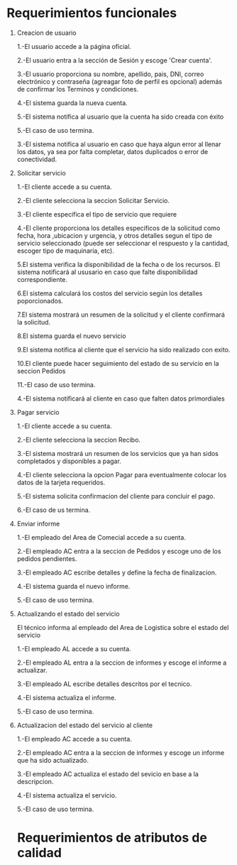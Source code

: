 # Requerimientos funcionales

1) Creacion de usuario
   
   1.-El usuario accede a la página oficial.
   
   2.-El usuario entra a la sección de Sesión y escoge 'Crear cuenta'.
   
   3.-El usuario proporciona su nombre, apellido, pais, DNI, correo electrónico y contraseña (agreagar foto de perfil es opcional) además de confirmar los Terminos y condiciones.
   
   4.-El sistema guarda la nueva cuenta.

   5.-El sistema notifica al usuario que la cuenta ha sido creada con éxito
   
   5.-El caso de uso termina.


   3.-El sistema notifica al usuario en caso que haya algun error al llenar los datos, ya sea por falta completar, datos duplicados o error de conectividad.


2) Solicitar servicio
   
   1.-El cliente accede a su cuenta.
   
   2.-El cliente selecciona la seccion Solicitar Servicio.
   
   3.-El cliente especifica el tipo de servicio que requiere

   4.-El cliente proporciona los detalles especificos de la solicitud como fecha, hora ,ubicacion y urgencia, y otros detalles segun el tipo de servicio seleccionado (puede ser seleccionar el respuesto y la cantidad, escoger tipo de maquinaria, etc).

   5.El sistema verifica la disponibilidad de la fecha o de los recursos. El sistema notificará al ususario en caso que falte disponibilidad correspondiente.

   6.El sistema calculará los costos del servicio según los detalles poporcionados.

   7.El sistema mostrará un resumen de la solicitud y el cliente confirmará la solicitud.

   8.El sistema guarda el nuevo servicio

   9.El sistema notifica al cliente que el servicio ha sido realizado con exito.

   10.El cliente puede hacer seguimiento del estado de su servicio en la seccion Pedidos 
   
   11.-El caso de uso termina.

   

   4.-El sistema notificará al cliente en caso que falten datos primordiales


4) Pagar servicio
   
   1.-El cliente accede a su cuenta.
   
   2.-El cliente selecciona la seccion Recibo.
   
   3.-El sistema mostrará un resumen de los servicios que ya han sidos completados y disponibles a pagar.
   
   4.-El cliente selecciona la opcion Pagar para eventualmente colocar los datos de la tarjeta requeridos.
   
   5.-El sistema solicita confirmacion del cliente para concluir el pago.
   
   6.-El caso de us termina.


5) Enviar informe

   1.-El empleado del Area de Comecial accede a su cuenta.
   
   2.-El empleado AC entra a la seccion de Pedidos y escoge uno de los pedidos pendientes.
   
   3.-El empleado AC escribe detalles y define la fecha de finalizacion.
   
   4.-El sistema guarda el nuevo informe.
   
   5.-El caso de uso termina.

6) Actualizando el estado del servicio

   El técnico informa al empleado del Area de Logistica sobre el estado del servicio

   1.-El empleado AL accede a su cuenta.
   
   2.-El empleado AL entra a la seccion de informes y escoge el informe a actualizar.
   
   3.-El empleado AL escribe detalles descritos por el tecnico.
   
   4.-El sistema actualiza el informe.
   
   5.-El caso de uso termina.

7) Actualizacion del estado del servicio al cliente

   1.-El empleado AC accede a su cuenta.
   
   2.-El empleado AC entra a la seccion de informes y escoge un informe que ha sido actualizado.
   
   3.-El empleado AC actualiza el estado del sevicio en base a la descripcion.
   
   4.-El sistema actualiza el servicio.
   
   5.-El caso de uso termina.

   # Requerimientos de atributos de calidad



